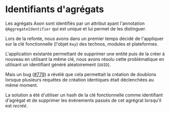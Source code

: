 # Identifiants d'agrégats

Les agrégats Axon sont identifiés par un attribut ayant l'annotation `@AggregateIdentifier` qui est unique et lui permet de les distinguer.

Lors de la refonte, nous avons dans un premier temps décidé de l'appliquer sur la clé fonctionnelle (l'objet `Key`) des technos, modules et plateformes.

L'application existante permettant de supprimer une entité puis de la créer à nouveau en utilisant la même clé, nous avons résolu cette problématique en utilisant un identifiant généré aléatoirement (`UUID`).

Mais un bug ([#779](https://github.com/sncf-connect-tech/hesperides/issues/779)) a révélé que cela permettait la création de doublons lorsque plusieurs requêtes de création identiques était déclenchées au même moment.

La solution a été d'utiliser un hash de la clé fonctionnelle comme identifiant d'agrégat et de supprimer les événements passés de cet agrégrat lorsqu'il est *recréé*.